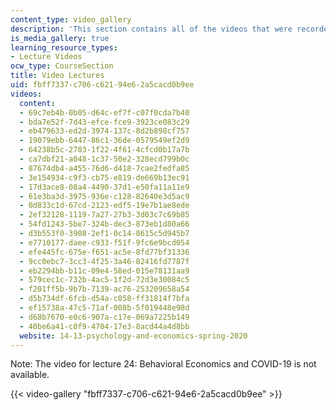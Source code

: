 ```yaml
---
content_type: video_gallery
description: 'This section contains all of the videos that were recorded of the course. '
is_media_gallery: true
learning_resource_types:
- Lecture Videos
ocw_type: CourseSection
title: Video Lectures
uid: fbff7337-c706-c621-94e6-2a5cacd0b9ee
videos:
  content:
  - 69c7eb4b-0b05-d64c-ef7f-c07f0cda7b40
  - bda7e52f-7d43-efce-fce9-3923ce083c29
  - eb479633-ed2d-3974-137c-8d2b898cf757
  - 19079ebb-6447-86c1-36de-0579549ef2d9
  - 64238b5c-2703-1f22-4f61-4cfcd0b17a7b
  - ca7dbf21-a048-1c37-50e2-328ecd799b0c
  - 87674db4-a455-76d6-d418-7cae2fedfa85
  - 3e154934-c9f3-cb75-e819-de669b13ec91
  - 17d3ace8-08a4-4490-37d1-e50fa11a11e9
  - 61e3ba3d-3975-936e-c128-82640e3d5ac9
  - 0d833c1d-67cd-2123-edf5-19e7b1ae8ede
  - 2ef32128-1119-7a27-27b3-3d03c7c69b85
  - 54fd1243-5be7-324b-dec3-873eb1d80a66
  - d3b553f0-3908-2ef1-0c14-8615c5d945b7
  - e7710177-daee-c933-f51f-9fc6e9bcd054
  - efe445fc-675e-f651-ac5e-8fd77bf31336
  - 9cc0ebc7-3cc3-4f25-3a46-82416fd7787f
  - eb2294bb-b11c-09e4-58ed-015e78131aa9
  - 579cec1c-732b-4ac5-1f2d-72d3e30084c5
  - f201ff5b-9b7b-7139-ac76-253209658a54
  - d5b734df-6fcb-d54a-c058-ff31814f7bfa
  - ef15738a-47c5-71af-008b-5f019448e98d
  - d68b7670-e0c6-907a-c17e-069a7225b149
  - 40be6a41-c0f9-4704-17e3-8acd44a4d8bb
  website: 14-13-psychology-and-economics-spring-2020
---
```


Note: The video for lecture 24: Behavioral Economics and COVID-19 is not available.

{{< video-gallery "fbff7337-c706-c621-94e6-2a5cacd0b9ee" >}}

